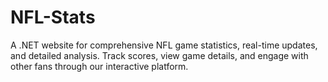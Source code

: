 # NFL-Stats
A .NET website for comprehensive NFL game statistics, real-time updates, and detailed analysis. Track scores, view game details, and engage with other fans through our interactive platform.
